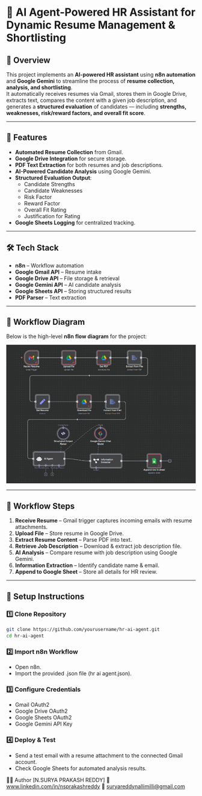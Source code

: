 # 🤖 AI Agent-Powered HR Assistant for Dynamic Resume Management & Shortlisting

## 📌 Overview
This project implements an **AI-powered HR assistant** using **n8n automation** and **Google Gemini** to streamline the process of **resume collection, analysis, and shortlisting**.  
It automatically receives resumes via Gmail, stores them in Google Drive, extracts text, compares the content with a given job description, and generates a **structured evaluation** of candidates — including **strengths, weaknesses, risk/reward factors, and overall fit score**.

---

## 🚀 Features
- **Automated Resume Collection** from Gmail.
- **Google Drive Integration** for secure storage.
- **PDF Text Extraction** for both resumes and job descriptions.
- **AI-Powered Candidate Analysis** using Google Gemini.
- **Structured Evaluation Output**:
  - Candidate Strengths
  - Candidate Weaknesses
  - Risk Factor
  - Reward Factor
  - Overall Fit Rating
  - Justification for Rating
- **Google Sheets Logging** for centralized tracking.

---

## 🛠️ Tech Stack
- **n8n** – Workflow automation
- **Google Gmail API** – Resume intake
- **Google Drive API** – File storage & retrieval
- **Google Gemini API** – AI candidate analysis
- **Google Sheets API** – Storing structured results
- **PDF Parser** – Text extraction

---

## 📂 Workflow Diagram
Below is the high-level **n8n flow diagram** for the project:

![n8n Flow Diagram](n8n_flow_diagram.png)

---

## 🔄 Workflow Steps
1. **Receive Resume** – Gmail trigger captures incoming emails with resume attachments.
2. **Upload File** – Store resume in Google Drive.
3. **Extract Resume Content** – Parse PDF into text.
4. **Retrieve Job Description** – Download & extract job description file.
5. **AI Analysis** – Compare resume with job description using Google Gemini.
6. **Information Extraction** – Identify candidate name & email.
7. **Append to Google Sheet** – Store all details for HR review.

---

## 📎 Setup Instructions
### 1️⃣ Clone Repository
```bash
git clone https://github.com/yourusername/hr-ai-agent.git
cd hr-ai-agent
```
### 2️⃣ Import n8n Workflow
- Open n8n.
- Import the provided .json file (hr ai agent.json).
### 3️⃣ Configure Credentials
- Gmail OAuth2
- Google Drive OAuth2
- Google Sheets OAuth2
- Google Gemini API Key

### 4️⃣ Deploy & Test
- Send a test email with a resume attachment to the connected Gmail account.
- Check Google Sheets for automated analysis results.

🧑‍💻 Author
[N.SURYA PRAKASH REDDY]
🔗 www.linkedin.com/in/nsprakashreddy
📧 suryareddynallimilli@gmail.com

